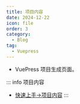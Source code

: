 ```yaml
---
title: 项目内容
date: 2024-12-22
icon: file
order: 3
category:
  - Blog
tag:
  - Vuepress
---
```


- VuePress 项目生成页面。

::: info 项目内容
- [快速上手→项目内容](https://theme-hope.vuejs.press/zh/get-started/content.html)
:::